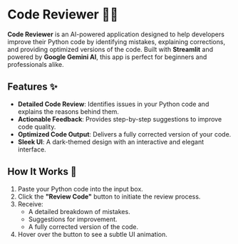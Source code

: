 # Code Reviewer 🧑‍💻

**Code Reviewer** is an AI-powered application designed to help developers improve their Python code by identifying mistakes, explaining corrections, and providing optimized versions of the code. Built with **Streamlit** and powered by **Google Gemini AI**, this app is perfect for beginners and professionals alike.

## Features ✨

- **Detailed Code Review**: Identifies issues in your Python code and explains the reasons behind them.
- **Actionable Feedback**: Provides step-by-step suggestions to improve code quality.
- **Optimized Code Output**: Delivers a fully corrected version of your code.
- **Sleek UI**: A dark-themed design with an interactive and elegant interface.

## How It Works 🔧

1. Paste your Python code into the input box.
2. Click the **"Review Code"** button to initiate the review process.
3. Receive:
   - A detailed breakdown of mistakes.
   - Suggestions for improvement.
   - A fully corrected version of the code.
4. Hover over the button to see a subtle UI animation.


